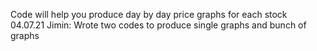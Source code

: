 Code will help you produce day by day price graphs for each stock <br/>
04.07.21 Jimin: Wrote two codes to produce single graphs and bunch of graphs
